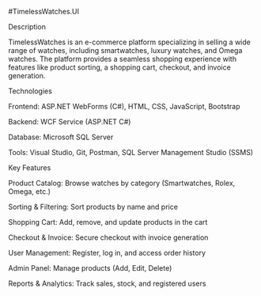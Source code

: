 #TimelessWatches.UI

Description

TimelessWatches is an e-commerce platform specializing in selling a wide range of watches, including smartwatches, luxury watches, and Omega watches. The platform provides a seamless shopping experience with features like product sorting, a shopping cart, checkout, and invoice generation.

Technologies

Frontend: ASP.NET WebForms (C#), HTML, CSS, JavaScript, Bootstrap

Backend: WCF Service (ASP.NET C#)

Database: Microsoft SQL Server

Tools: Visual Studio, Git, Postman, SQL Server Management Studio (SSMS)

Key Features

Product Catalog: Browse watches by category (Smartwatches, Rolex, Omega, etc.)

Sorting & Filtering: Sort products by name and price

Shopping Cart: Add, remove, and update products in the cart

Checkout & Invoice: Secure checkout with invoice generation

User Management: Register, log in, and access order history

Admin Panel: Manage products (Add, Edit, Delete)

Reports & Analytics: Track sales, stock, and registered users
